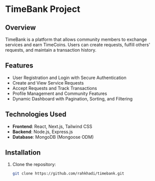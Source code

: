 # TimeBank Project

## Overview
TimeBank is a platform that allows community members to exchange services and earn TimeCoins. Users can create requests, fulfill others' requests, and maintain a transaction history.

## Features
- User Registration and Login with Secure Authentication
- Create and View Service Requests
- Accept Requests and Track Transactions
- Profile Management and Community Features
- Dynamic Dashboard with Pagination, Sorting, and Filtering

## Technologies Used
- **Frontend**: React, Next.js, Tailwind CSS
- **Backend**: Node.js, Express.js
- **Database**: MongoDB (Mongoose ODM)

## Installation
1. Clone the repository:
   ```bash
   git clone https://github.com/rahkhadi/timebank.git
